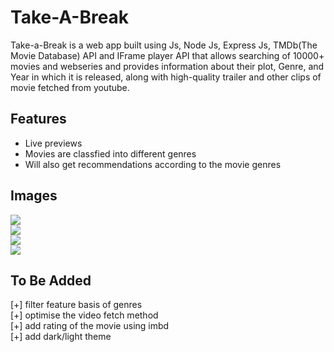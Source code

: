 # Take-A-Break 
Take-a-Break is a web app built using Js, Node Js, Express Js, TMDb(The Movie Database) API and IFrame player API that allows searching of 10000+ movies and webseries and provides information about their plot, Genre, and Year in which it is released, along with high-quality trailer and other clips of movie fetched from youtube.

## Features

- Live previews
- Movies are classfied into different genres
- Will also get recommendations according to the movie genres
## Images

<img src = "readme-img/catalog.jpg">

<br>

<img src = "readme-img/catalog2.jpg">

<br>

<img src = "readme-img/catalog3.jpg">

<br>

<img src = "readme-img/catalog4.jpg">

## To Be Added

[+] filter feature basis of genres
<br>
[+] optimise the video fetch method
<br>
[+] add rating of the movie using imbd
<br>
[+] add dark/light theme 
